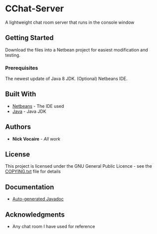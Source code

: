 # CChat-Server

A lightweight chat room server that runs in the console window

## Getting Started

Download the files into a Netbean project for easiest modification and testing.

### Prerequisites

The newest update of Java 8 JDK.
(Optional) Netbeans IDE.

## Built With

* [Netbeans](https://netbeans.org/downloads/) - The IDE used
* [Java](http://www.oracle.com/technetwork/java/javase/downloads/jdk8-downloads-2133151.html) - Java JDK

## Authors

* **Nick Vocaire** - *All work*

## License

This project is licensed under the GNU General Public Licence - see the [COPYING.txt](COPYING.txt) file for details

## Documentation

* [Auto-generated Javadoc](https://njvnba11.github.io/CChat-Server/)

## Acknowledgments

* Any chat room I have used for reference